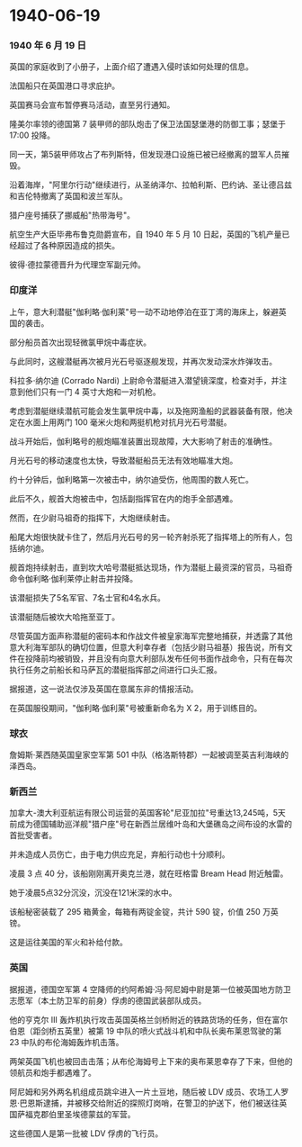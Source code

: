 # 1940-06-19

### 1940 年 6 月 19 日

英国的家庭收到了小册子，上面介绍了遭遇入侵时该如何处理的信息。

法国船只在英国港口寻求庇护。

英国赛马会宣布暂停赛马活动，直至另行通知。

隆美尔率领的德国第 7 装甲师的部队炮击了保卫法国瑟堡港的防御工事；瑟堡于
17:00 投降。

同一天，第5装甲师攻占了布列斯特，但发现港口设施已被已经撤离的盟军人员摧毁。

沿着海岸，"阿里尔行动"继续进行，从圣纳泽尔、拉帕利斯、巴约讷、圣让德吕兹和吉伦特撤离了英国和波兰军队。

猎户座号捕获了挪威船"热带海号"。

航空生产大臣毕弗布鲁克勋爵宣布，自 1940 年 5 月 10
日起，英国的飞机产量已经超过了各种原因造成的损失。

彼得·德拉蒙德晋升为代理空军副元帅。

### 印度洋

上午，意大利潜艇"伽利略·伽利莱"号一动不动地停泊在亚丁湾的海床上，躲避英国的袭击。

部分船员首次出现轻微氯甲烷中毒症状。

与此同时，这艘潜艇再次被月光石号驱逐舰发现，并再次发动深水炸弹攻击。

科拉多·纳尔迪 (Corrado Nardi)
上尉命令潜艇进入潜望镜深度，检查对手，并注意到他们只有一门 4
英寸大炮和一对机枪。

考虑到潜艇继续潜航可能会发生氯甲烷中毒，以及拖网渔船的武器装备有限，他决定在水面上用两门
100 毫米火炮和两挺机枪对抗月光石号潜艇。

战斗开始后，伽利略号的舰炮瞄准装置出现故障，大大影响了射击的准确性。

月光石号的移动速度也太快，导致潜艇船员无法有效地瞄准大炮。

约十分钟后，伽利略第一次被击中，纳尔迪受伤，他周围的数人死亡。

此后不久，舰首大炮被击中，包括副指挥官在内的炮手全部遇难。

然而，在少尉马祖奇的指挥下，大炮继续射击。

船尾大炮很快就卡住了，然后月光石号的另一轮齐射杀死了指挥塔上的所有人，包括纳尔迪。

舰首炮持续射击，直到坎大哈号潜艇抵达现场，作为潜艇上最资深的官员，马祖奇命令伽利略·伽利莱停止射击并投降。

该潜艇损失了5名军官、7名士官和4名水兵。

该潜艇随后被坎大哈拖至亚丁。

尽管英国方面声称潜艇的密码本和作战文件被皇家海军完整地捕获，并透露了其他意大利海军部队的确切位置，但意大利幸存者（包括少尉马祖基）报告说，所有文件在投降前均被销毁，并且没有向意大利部队发布任何书面作战命令，只有在每次执行任务之前船长和马萨瓦的潜艇指挥部之间进行口头汇报。

据报道，这一说法仅涉及英国在意属东非的情报活动。

在英国服役期间，"伽利略·伽利莱"号被重新命名为 X 2，用于训练目的。

### 球衣

詹姆斯·莱西随英国皇家空军第 501
中队（格洛斯特郡）一起被调至英吉利海峡的泽西岛。

### 新西兰

加拿大-澳大利亚航运有限公司运营的英国客轮"尼亚加拉"号重达13,245吨，5天前成为德国辅助巡洋舰"猎户座"号在新西兰居维叶岛和大堡礁岛之间布设的水雷的首批受害者。

并未造成人员伤亡，由于电力供应充足，弃船行动也十分顺利。

凌晨 3 点 40 分，该船刚刚离开奥克兰港，就在旺格雷 Bream Head 附近触雷。

她于凌晨5点32分沉没，沉没在121米深的水中。

该船秘密装载了 295 箱黄金，每箱有两锭金锭，共计 590 锭，价值 250
万英镑。

这是运往美国的军火和补给付款。

### 英国

据报道，德国空军第 4
空降师的约阿希姆·冯·阿尼姆中尉是第一位被英国地方防卫志愿军（本土防卫军的前身）俘虏的德国武装部队成员。

他的亨克尔 III
轰炸机执行攻击英国英格兰剑桥附近的铁路货场的任务，但在富尔伯恩（距剑桥五英里）被第
19 中队的喷火式战斗机和中队长奥布莱恩驾驶的第 23
中队的布伦海姆轰炸机击落。

两架英国飞机也被回击击落；从布伦海姆号上下来的奥布莱恩幸存了下来，但他的领航员和炮手都遇难了。

阿尼姆和另外两名机组成员跳伞进入一片土豆地，随后被 LDV
成员、农场工人罗恩·巴恩斯逮捕，并被移交给附近的探照灯岗哨，在警卫的护送下，他们被送往英国萨福克郡伯里圣埃德蒙兹的军营。

这些德国人是第一批被 LDV 俘虏的飞行员。
